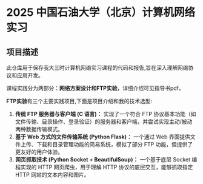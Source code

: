 # 2025 中国石油大学（北京）计算机网络实习

## 项目描述
此仓库用于保存我大三时计算机网络实习课程的代码和报告,旨在深入理解网络协议和应用开发。


课程实践分为两部分：**网络方案设计和FTP实验**，详细介绍可见指导书pdf。


**FTP实验**有三个主要实践项目,下面是项目介绍和我的技术选型:


1.  **传统 FTP 服务器与客户端 (C 语言)：** 实现了一个符合 FTP 协议基本功能（如文件传输、目录操作、登录验证）的服务器和客户端，并尝试实现主动/被动两种数据传输模式。
2.  **基于 Web 方式的文件传输系统 (Python Flask)：** 一个通过 Web 界面提供文件上传、下载和目录管理功能的简易系统，模拟了部分 FTP 功能，但提供了更友好的用户体验。
3.  **网页抓取技术 (Python Socket + BeautifulSoup)：** 一个基于底层 Socket 编程实现的 HTTP 网页爬虫，用于理解 HTTP 协议的底层交互，能够抓取指定 HTTP 网站的文本内容和图片。